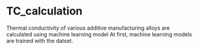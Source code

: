 # TC_calculation
Thermal conductivity of various additive manufacturing alloys are calculated using machine learning model
At first, machine learning models are trained with the datset.
